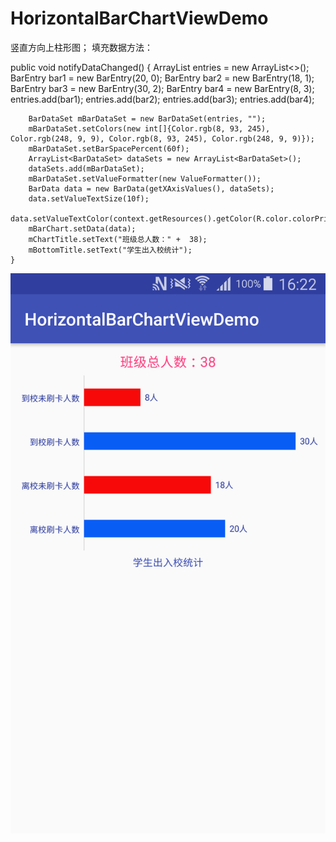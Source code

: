 # HorizontalBarChartViewDemo
竖直方向上柱形图；
填充数据方法：

  public void notifyDataChanged() {
        ArrayList<BarEntry> entries = new ArrayList<>();
        BarEntry bar1 = new BarEntry(20, 0);
        BarEntry bar2 = new BarEntry(18, 1);
        BarEntry bar3 = new BarEntry(30, 2);
        BarEntry bar4 = new BarEntry(8, 3);
        entries.add(bar1);
        entries.add(bar2);
        entries.add(bar3);
        entries.add(bar4);

        BarDataSet mBarDataSet = new BarDataSet(entries, "");
        mBarDataSet.setColors(new int[]{Color.rgb(8, 93, 245), Color.rgb(248, 9, 9), Color.rgb(8, 93, 245), Color.rgb(248, 9, 9)});
        mBarDataSet.setBarSpacePercent(60f);
        ArrayList<BarDataSet> dataSets = new ArrayList<BarDataSet>();
        dataSets.add(mBarDataSet);
        mBarDataSet.setValueFormatter(new ValueFormatter());
        BarData data = new BarData(getXAxisValues(), dataSets);
        data.setValueTextSize(10f);
        data.setValueTextColor(context.getResources().getColor(R.color.colorPrimaryDark));
        mBarChart.setData(data);
        mChartTitle.setText("班级总人数：" +  38);
        mBottomTitle.setText("学生出入校统计");
    }
    
   
   ![image](https://github.com/swh131486/HorizontalBarChartViewDemo/blob/master/device-2018-01-05-162355.png)   
